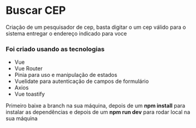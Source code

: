 <h1>Buscar CEP</h1>

<p>Criação de um pesquisador de cep, basta digitar o um cep válido para o sistema entregar o endereço indicado para voce</p>

<h3>Foi criado usando as tecnologias</h3>
<ul>
<li>Vue</li>
<li>Vue Router</li>
<li>Pinia para uso e manipulação de estados</li>
<li>Vuelidate para autenticação de campos de formulário</li>
<li>Axios</li>
<li>Vue toastify</li>

</ul>

<p>Primeiro baixe a branch na sua máquina, depois de um <strong>npm install</strong> para instalar as dependências e depois de um <strong>npm run dev</strong> para rodar local na sua máquina</p>

